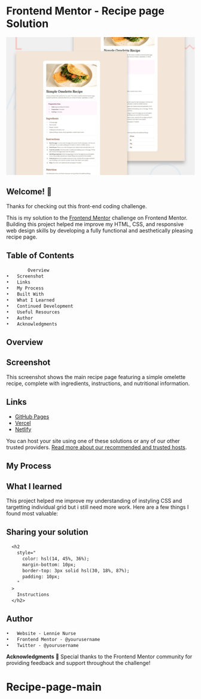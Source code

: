 # Frontend Mentor - Recipe page Solution

![Design preview for the Recipe page coding challenge](./design/desktop-preview.jpg)

## Welcome! 👋

Thanks for checking out this front-end coding challenge.

This is my solution to the [Frontend Mentor](https://www.frontendmentor.io) challenge on Frontend Mentor. Building this project helped me improve my HTML, CSS, and responsive web design skills by developing a fully functional and aesthetically pleasing recipe page.


## Table of Contents

	        Overview
	•	Screenshot
	•	Links
	•	My Process
	•	Built With
	•	What I Learned
	•	Continued Development
	•	Useful Resources
	•	Author
	•	Acknowledgments



## Overview

## Screenshot

This screenshot shows the main recipe page featuring a simple omelette recipe, complete with ingredients, instructions, and nutritional information.


## Links

- [GitHub Pages](https://pages.github.com/)
- [Vercel](https://vercel.com/)
- [Netlify](https://www.netlify.com/)

You can host your site using one of these solutions or any of our other trusted providers. [Read more about our recommended and trusted hosts](https://medium.com/frontend-mentor/frontend-mentor-trusted-hosting-providers-bf000dfebe).

## My Process



## What I learned

This project helped me improve my understanding of instyling CSS and targetting individual grid but i still need more work. Here are a few things I found most valuable:

## Sharing your solution

	
      <h2
        style="
          color: hsl(14, 45%, 36%);
          margin-bottom: 10px;
          border-top: 3px solid hsl(30, 18%, 87%);
          padding: 10px;
        "
      >
        Instructions
      </h2>

## Author

	•	Website - Lennie Nurse 
	•	Frontend Mentor - @yourusername 
	•	Twitter - @yourusername 


**Acknowledgments** 🚀
Special thanks to the Frontend Mentor community for providing feedback and support throughout the challenge!
# Recipe-page-main
